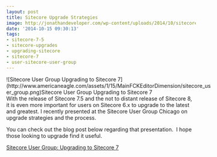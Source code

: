 ```yaml
---
layout: post
title: Sitecore Upgrade Strategies
image: http://jonathandeveloper.com/wp-content/uploads/2014/10/sitecore_user_group.png
date: '2014-10-15 09:30:13'
tags:
- sitecore-7-5
- sitecore-upgrades
- upgrading-sitecore
- sitecore-7
- user-sitecore-user-group
---
```



<div class="wp-caption aligncenter" style="width: 546px">![Sitecore User Group Upgrading to Sitecore 7](http://www.americaneagle.com/assets/1/15/MainFCKEditorDimension/sitecore_user_group.png)Sitecore User Group Upgrading to Sitecore 7

</div>With the release of Sitecore 7.5 and the not to distant release of Sitecore 8, it is even more important for users on Sitecore 6.x to upgrade to the latest and greatest. I recently presented at the Sitecore User Group Chicago on upgrade strategies and the process.

You can check out the blog post below regarding that presentation.  I hope those looking to upgrade find it useful.

[Sitecore User Group: Upgrading to Sitecore 7](http://www.americaneagle.com/blog/sitecore-user-group-upgrading-to-sitecore-7/ "Sitecore User Group: Upgrading to Sitecore 7")


